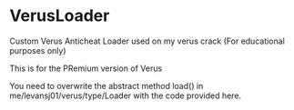 # VerusLoader
Custom Verus  Anticheat Loader used on my verus crack (For educational purposes only)

This is for the PRemium version of Verus

You need to overwrite the abstract method load() in me/levansj01/verus/type/Loader with the code provided here.
